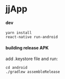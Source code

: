 # jjApp
#### dev
```
yarn install
react-native run-android
```

#### building release APK
add .keystore file and run:
```
cd android
./gradlew assembleRelease
```

